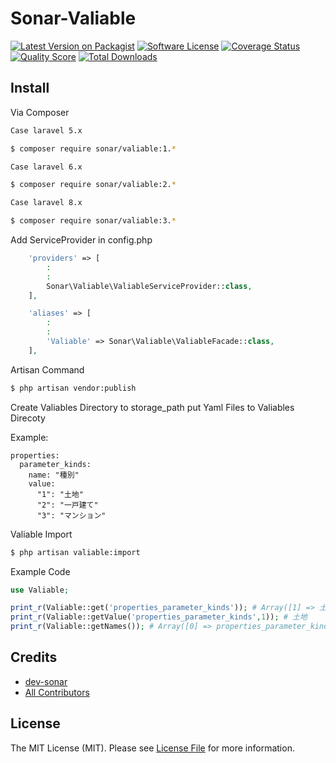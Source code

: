 # Sonar-Valiable

[![Latest Version on Packagist][ico-version]][link-packagist]
[![Software License][ico-license]](LICENSE.md)
[![Coverage Status][ico-scrutinizer]][link-scrutinizer]
[![Quality Score][ico-code-quality]][link-code-quality]
[![Total Downloads][ico-downloads]][link-downloads]

## Install

Via Composer

``` bash
Case laravel 5.x

$ composer require sonar/valiable:1.*

Case laravel 6.x

$ composer require sonar/valiable:2.*

Case laravel 8.x

$ composer require sonar/valiable:3.*

```

Add ServiceProvider in config.php
``` php
    'providers' => [
        :
        :
        Sonar\Valiable\ValiableServiceProvider::class,
    ],

    'aliases' => [
        :
        :
        'Valiable' => Sonar\Valiable\ValiableFacade::class,
    ],
```

Artisan Command
``` bash
$ php artisan vendor:publish
```

Create Valiables Directory to storage_path
put Yaml Files to Valiables Direcoty 

Example:
``` file
properties:
  parameter_kinds:
    name: "種別"
    value:
      "1": "土地"
      "2": "一戸建て"
      "3": "マンション"
```

Valiable Import
``` bash
$ php artisan valiable:import
```

Example Code
``` php
use Valiable;

print_r(Valiable::get('properties_parameter_kinds')); # Array([1] => 土地 [2] => 一戸建て [3] => マンション )
print_r(Valiable::getValue('properties_parameter_kinds',1)); # 土地
print_r(Valiable::getNames()); # Array([0] => properties_parameter_kinds)

```


<!--
## Usage

``` php
$skeleton = new League\Skeleton();
echo $skeleton->echoPhrase('Hello, League!');
```

## Change log

Please see [CHANGELOG](CHANGELOG.md) for more information what has changed recently.

## Testing

``` bash
$ composer test
```

## Contributing

Please see [CONTRIBUTING](CONTRIBUTING.md) and [CONDUCT](CONDUCT.md) for details.

## Security

If you discover any security related issues, please email :author_email instead of using the issue tracker.
-->

## Credits

- [dev-sonar][link-author]
- [All Contributors][link-contributors]

## License

The MIT License (MIT). Please see [License File](LICENSE.md) for more information.

[ico-version]: https://img.shields.io/packagist/v/sonar/valiable.svg?style=flat-square
[ico-license]: https://img.shields.io/badge/license-MIT-brightgreen.svg?style=flat-square
[ico-circleci]: https://circleci.com/gh/dev-sonar/sonar-valiable.svg?style=shield&circle-token=d9c8812dec2ac73a00306fcfadaaa1528b6f8ce2
[ico-scrutinizer]: https://img.shields.io/scrutinizer/coverage/g/dev-sonar/sonar-valiable.svg?style=flat-square
[ico-code-quality]: https://img.shields.io/scrutinizer/g/dev-sonar/sonar-valiable.svg?style=flat-square
[ico-downloads]: https://img.shields.io/packagist/dt/sonar/valiable.svg?style=flat-square

[link-packagist]: https://packagist.org/packages/sonar/valiable
[link-circleci]: https://circleci.com/gh/dev-sonar/sonar-valiable
[link-scrutinizer]: https://scrutinizer-ci.com/g/dev-sonar/sonar-valiable/code-structure
[link-code-quality]: https://scrutinizer-ci.com/g/dev-sonar/sonar-valiable
[link-downloads]: https://packagist.org/packages/sonar/valiable
[link-author]: https://github.com/dev-sonar
[link-contributors]: ../../contributors


